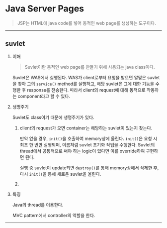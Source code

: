 # Java Server Pages

> JSP는 HTML에 java code를 넣어 동적인 web page를 생성하는 도구이다.

---

## suvlet

1. 이해

   > Suvlet이란 동적인 web page를 만들기 위해 사용되는 java class이다.

   Suvlet은 WAS에서 실행된다. WAS가 client로부터 요청을 받으면 알맞은 suvlet을 찾아 그의 `service()` method를 실행하고, 해당 suvlet은 그에 대한 기능을 수행한 후 response를 전송한다. 따라서 client의 request에 대해 동적으로 작동하는 component라고 할 수 있다.

2. 생명주기

   Suvlet도 class이기 때문에 생명주기가 있다.

   1. client의 request가 오면 container는 해당하는 suvlet이 있는지 찾는다.

      만약 없을 경우, `init()`을 호출하여 memory상에 올린다. `init()`은 요청 시 최초 한 번만 실행되며, 이름처럼 suvlet 초기화 작업을 수행한다. Suvlet의 thread에서 공통적으로 써야 하는 logic이 있다면 이를 override하여 구현하면 된다.

      실행 중 suvlet이 update되면 `destroy()`를 통해 memory상에서 삭제한 후, 다시 `init()`을 통해 새로운 suvlet을 올린다.

   2.

3. 특징

   Java의 thread를 이용한다.

   MVC pattern에서 controller의 역할을 한다.

---
